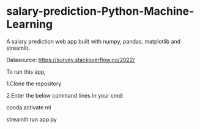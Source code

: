 # salary-prediction-Python-Machine-Learning
A salary prediction web app built with numpy, pandas, matplotlib and streamlit.

Datasource: https://survey.stackoverflow.co/2022/

To run this app, 

1.Clone the repository

2.Enter the below command lines in your cmd: 

conda activate ml 

streamlit run app.py
